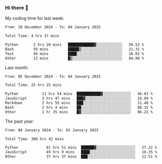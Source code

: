 ### Hi there 👋

My coding time for last week:

<!--START_SECTION:week-->

```txt
From: 28 December 2024 - To: 04 January 2025

Total Time: 4 hrs 37 mins

Python       2 hrs 20 mins   ████████████▓░░░░░░░░░░░░   50.52 %
Bash         59 mins         █████▒░░░░░░░░░░░░░░░░░░░   21.31 %
Text         44 mins         ████░░░░░░░░░░░░░░░░░░░░░   16.02 %
Other        13 mins         █▒░░░░░░░░░░░░░░░░░░░░░░░   04.80 %
```

<!--END_SECTION:week-->

Last month:

<!--START_SECTION:month-->

```txt
From: 05 December 2024 - To: 04 January 2025

Total Time: 25 hrs 25 mins

Python           11 hrs 54 mins  ███████████▓░░░░░░░░░░░░░   46.83 %
JavaScript       3 hrs 47 mins   ███▓░░░░░░░░░░░░░░░░░░░░░   14.89 %
Markdown         2 hrs 55 mins   ███░░░░░░░░░░░░░░░░░░░░░░   11.48 %
Bash             2 hrs 4 mins    ██░░░░░░░░░░░░░░░░░░░░░░░   08.15 %
Other            1 hr 35 mins    █▓░░░░░░░░░░░░░░░░░░░░░░░   06.23 %
```

<!--END_SECTION:month-->

The past year:

<!--START_SECTION:year-->

```txt
From: 04 January 2024 - To: 03 January 2025

Total Time: 300 hrs 42 mins

Python             81 hrs 51 mins  ██████▓░░░░░░░░░░░░░░░░░░   27.22 %
JavaScript         49 hrs 9 mins   ████░░░░░░░░░░░░░░░░░░░░░   16.35 %
Other              37 hrs 37 mins  ███░░░░░░░░░░░░░░░░░░░░░░   12.51 %
```

<!--END_SECTION:year-->
